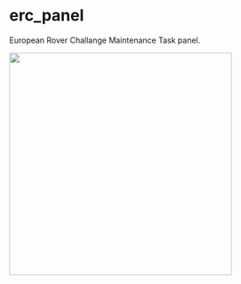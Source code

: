 # erc_panel
European Rover Challange Maintenance Task panel.

<img src="https://raw.githubusercontent.com/alpogant/er_panel/main/an.png" width="400" height="400">
